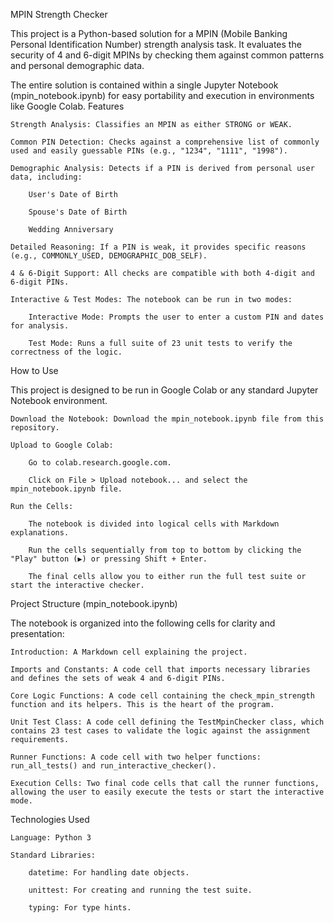 MPIN Strength Checker

This project is a Python-based solution for a MPIN (Mobile Banking Personal Identification Number) strength analysis task. It evaluates the security of 4 and 6-digit MPINs by checking them against common patterns and personal demographic data.

The entire solution is contained within a single Jupyter Notebook (mpin_notebook.ipynb) for easy portability and execution in environments like Google Colab.
Features

    Strength Analysis: Classifies an MPIN as either STRONG or WEAK.

    Common PIN Detection: Checks against a comprehensive list of commonly used and easily guessable PINs (e.g., "1234", "1111", "1998").

    Demographic Analysis: Detects if a PIN is derived from personal user data, including:

        User's Date of Birth

        Spouse's Date of Birth

        Wedding Anniversary

    Detailed Reasoning: If a PIN is weak, it provides specific reasons (e.g., COMMONLY_USED, DEMOGRAPHIC_DOB_SELF).

    4 & 6-Digit Support: All checks are compatible with both 4-digit and 6-digit PINs.

    Interactive & Test Modes: The notebook can be run in two modes:

        Interactive Mode: Prompts the user to enter a custom PIN and dates for analysis.

        Test Mode: Runs a full suite of 23 unit tests to verify the correctness of the logic.

How to Use

This project is designed to be run in Google Colab or any standard Jupyter Notebook environment.

    Download the Notebook: Download the mpin_notebook.ipynb file from this repository.

    Upload to Google Colab:

        Go to colab.research.google.com.

        Click on File > Upload notebook... and select the mpin_notebook.ipynb file.

    Run the Cells:

        The notebook is divided into logical cells with Markdown explanations.

        Run the cells sequentially from top to bottom by clicking the "Play" button (▶️) or pressing Shift + Enter.

        The final cells allow you to either run the full test suite or start the interactive checker.

Project Structure (mpin_notebook.ipynb)

The notebook is organized into the following cells for clarity and presentation:

    Introduction: A Markdown cell explaining the project.

    Imports and Constants: A code cell that imports necessary libraries and defines the sets of weak 4 and 6-digit PINs.

    Core Logic Functions: A code cell containing the check_mpin_strength function and its helpers. This is the heart of the program.

    Unit Test Class: A code cell defining the TestMpinChecker class, which contains 23 test cases to validate the logic against the assignment requirements.

    Runner Functions: A code cell with two helper functions: run_all_tests() and run_interactive_checker().

    Execution Cells: Two final code cells that call the runner functions, allowing the user to easily execute the tests or start the interactive mode.

Technologies Used

    Language: Python 3

    Standard Libraries:

        datetime: For handling date objects.

        unittest: For creating and running the test suite.

        typing: For type hints.
